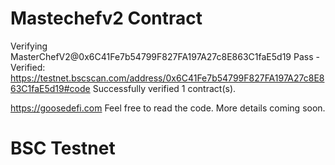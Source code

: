 # Mastechefv2 Contract
Verifying MasterChefV2@0x6C41Fe7b54799F827FA197A27c8E863C1faE5d19
Pass - Verified: https://testnet.bscscan.com/address/0x6C41Fe7b54799F827FA197A27c8E863C1faE5d19#code
Successfully verified 1 contract(s).

https://goosedefi.com Feel free to read the code. More details coming soon.

# BSC Testnet
